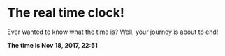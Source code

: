 # The real time clock!

Ever wanted to know what the time is? Well, your journey is about to end!

**The time is Nov 18, 2017, 22:51**